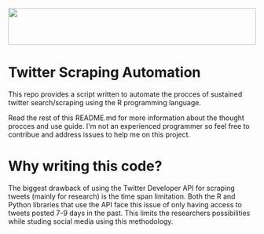 <img src="https://svgur.com/i/BW3.svg" width="100%" height="75">

# Twitter Scraping Automation

This repo provides a script written to automate the procces of sustained twitter search/scraping using the R programming language.

Read the rest of this README.md for more information about the thought procces and use guide. I'm not an experienced programmer so feel free to contribue and address issues to help me on this project. 

# Why writing this code? 

The biggest drawback of using the Twitter Developer API for scraping tweets (mainly for research) is the time span limitation. Both the R and Python libraries that use the API face this issue of only having access to tweets posted 7-9 days in the past. This limits the researchers possibilities while studing social media using this methodology. 
